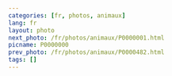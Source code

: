 ```yaml
---
categories: [fr, photos, animaux]
lang: fr
layout: photo
next_photo: /fr/photos/animaux/P0000001.html
picname: P0000000
prev_photo: /fr/photos/animaux/P0000482.html
tags: []
---
```

